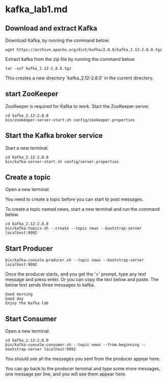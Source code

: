 # kafka_lab1.md

## Download and extract Kafka
Download Kafka, by running the command below:
```
wget https://archive.apache.org/dist/kafka/2.8.0/kafka_2.12-2.8.0.tgz
```

Extract kafka from the zip file by running the command below.
```
tar -xzf kafka_2.12-2.8.0.tgz
```
This creates a new directory 'kafka_2.12-2.8.0' in the current directory.

## start ZooKeeper
ZooKeeper is required for Kafka to work. Start the ZooKeeper server.
```
cd kafka_2.12-2.8.0
bin/zookeeper-server-start.sh config/zookeeper.properties
```

## Start the Kafka broker service

Start a new terminal.

```
cd kafka_2.12-2.8.0
bin/kafka-server-start.sh config/server.properties
```

## Create a topic
Open a new terminal.

You need to create a topic before you can start to post messages.

To create a topic named news, start a new terminal and run the command below.
```
cd kafka_2.12-2.8.0
bin/kafka-topics.sh --create --topic news --bootstrap-server localhost:9092
```

## Start Producer
```
bin/kafka-console-producer.sh --topic news --bootstrap-server localhost:9092
```

Once the producer starts, and you get the '>' prompt, type any text message and press enter. Or you can copy the text below and paste. The below text sends three messages to kafka.
```
Good morning
Good day
Enjoy the Kafka lab
```

## Start Consumer
Open a new terminal.
```
cd kafka_2.12-2.8.0
bin/kafka-console-consumer.sh --topic news --from-beginning --bootstrap-server localhost:9092
```
You should see all the messages you sent from the producer appear here.

You can go back to the producer terminal and type some more messages, one message per line, and you will see them appear here.